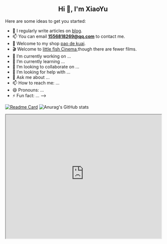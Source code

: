 <h2 align="center">Hi 👋, I'm XiaoYu</h2>

Here are some ideas to get you started:
- 📝 I regularly write articles on [blog](https://halo.xyifx.cn/).
- 📫 You can email **1556818269@qq.com** to contact me.
- 🏪 Welcome to my shop [pao de kuai](http://pdk.uvgg.com/).   
- 🎬 Welcome to [little fish Cinema](http://pdk.uvgg.com/),though there are fewer films. 
- 🔭 I’m currently working on ...
- 🌱 I’m currently learning ...
- 👯 I’m looking to collaborate on ...
- 🤔 I’m looking for help with ...
- 💬 Ask me about ...
- 📫 How to reach me: ...
- 😄 Pronouns: ...
- ⚡ Fun fact: ...
-->
 
[![Readme Card](https://github-readme-stats.vercel.app/api/pin/?username=yj126&repo=github-readme-stats&theme=vue)](https://github.com/yj126/github-readme-stats)
![Anurag's GitHub stats](https://github-readme-stats.vercel.app/api?username=yj126&show_icons=true&theme=vue)
 <iframe src="https://chatroomonreplit.yj126.repl.co/room/@text"  width=100% height="400"></iframe>







